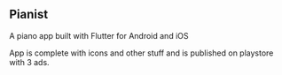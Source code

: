 ## Pianist

A piano app built with Flutter for Android and iOS

App is complete with icons and other stuff and is published on playstore with 3 ads.

